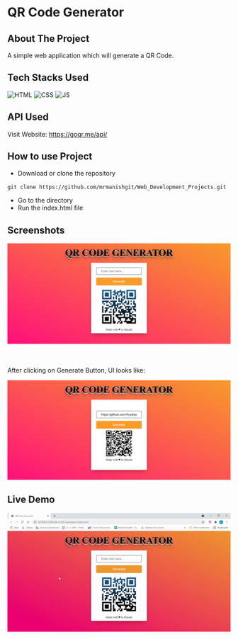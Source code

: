 # QR Code Generator

## About The Project

A simple web application which will generate a QR Code.

## Tech Stacks Used


![HTML](https://img.shields.io/badge/html5%20-%23E34F26.svg?&style=for-the-badge&logo=html5&logoColor=white)
![CSS](https://img.shields.io/badge/css3%20-%231572B6.svg?&style=for-the-badge&logo=css3&logoColor=white)
![JS](https://img.shields.io/badge/javascript%20-%23323330.svg?&style=for-the-badge&logo=javascript&logoColor=%23F7DF1E)

## API Used

Visit Website: https://goqr.me/api/

## How to use Project


- Download or clone the repository

```
git clone https://github.com/mrmanishgit/Web_Development_Projects.git
```

- Go to the directory
- Run the index.html file


## Screenshots

<img src="./Screenshots/ss1.png" />

<br><br>
After clicking on Generate Button, UI looks like:

<img src="./Screenshots/ss2.png" />


## Live Demo

<img src="./Screenshots/demo.gif" />
